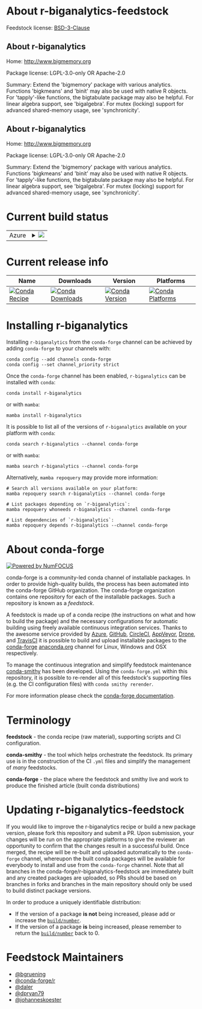 About r-biganalytics-feedstock
==============================

Feedstock license: [BSD-3-Clause](https://github.com/conda-forge/r-biganalytics-feedstock/blob/main/LICENSE.txt)


About r-biganalytics
--------------------

Home: http://www.bigmemory.org

Package license: LGPL-3.0-only OR Apache-2.0

Summary: Extend the 'bigmemory' package with various analytics. Functions 'bigkmeans' and 'binit' may also be used with native R objects. For 'tapply'-like functions, the bigtabulate package may also be helpful. For linear algebra support, see 'bigalgebra'.  For mutex (locking) support for advanced shared-memory usage, see 'synchronicity'.

About r-biganalytics
--------------------

Home: http://www.bigmemory.org

Package license: LGPL-3.0-only OR Apache-2.0

Summary: Extend the 'bigmemory' package with various analytics. Functions 'bigkmeans' and 'binit' may also be used with native R objects. For 'tapply'-like functions, the bigtabulate package may also be helpful. For linear algebra support, see 'bigalgebra'.  For mutex (locking) support for advanced shared-memory usage, see 'synchronicity'.

Current build status
====================


<table>
    
  <tr>
    <td>Azure</td>
    <td>
      <details>
        <summary>
          <a href="https://dev.azure.com/conda-forge/feedstock-builds/_build/latest?definitionId=3352&branchName=main">
            <img src="https://dev.azure.com/conda-forge/feedstock-builds/_apis/build/status/r-biganalytics-feedstock?branchName=main">
          </a>
        </summary>
        <table>
          <thead><tr><th>Variant</th><th>Status</th></tr></thead>
          <tbody><tr>
              <td>linux_64_r_base4.3</td>
              <td>
                <a href="https://dev.azure.com/conda-forge/feedstock-builds/_build/latest?definitionId=3352&branchName=main">
                  <img src="https://dev.azure.com/conda-forge/feedstock-builds/_apis/build/status/r-biganalytics-feedstock?branchName=main&jobName=linux&configuration=linux%20linux_64_r_base4.3" alt="variant">
                </a>
              </td>
            </tr><tr>
              <td>linux_64_r_base4.4</td>
              <td>
                <a href="https://dev.azure.com/conda-forge/feedstock-builds/_build/latest?definitionId=3352&branchName=main">
                  <img src="https://dev.azure.com/conda-forge/feedstock-builds/_apis/build/status/r-biganalytics-feedstock?branchName=main&jobName=linux&configuration=linux%20linux_64_r_base4.4" alt="variant">
                </a>
              </td>
            </tr><tr>
              <td>osx_64_r_base4.3</td>
              <td>
                <a href="https://dev.azure.com/conda-forge/feedstock-builds/_build/latest?definitionId=3352&branchName=main">
                  <img src="https://dev.azure.com/conda-forge/feedstock-builds/_apis/build/status/r-biganalytics-feedstock?branchName=main&jobName=osx&configuration=osx%20osx_64_r_base4.3" alt="variant">
                </a>
              </td>
            </tr><tr>
              <td>osx_64_r_base4.4</td>
              <td>
                <a href="https://dev.azure.com/conda-forge/feedstock-builds/_build/latest?definitionId=3352&branchName=main">
                  <img src="https://dev.azure.com/conda-forge/feedstock-builds/_apis/build/status/r-biganalytics-feedstock?branchName=main&jobName=osx&configuration=osx%20osx_64_r_base4.4" alt="variant">
                </a>
              </td>
            </tr><tr>
              <td>win_64_r_base4.3</td>
              <td>
                <a href="https://dev.azure.com/conda-forge/feedstock-builds/_build/latest?definitionId=3352&branchName=main">
                  <img src="https://dev.azure.com/conda-forge/feedstock-builds/_apis/build/status/r-biganalytics-feedstock?branchName=main&jobName=win&configuration=win%20win_64_r_base4.3" alt="variant">
                </a>
              </td>
            </tr><tr>
              <td>win_64_r_base4.4</td>
              <td>
                <a href="https://dev.azure.com/conda-forge/feedstock-builds/_build/latest?definitionId=3352&branchName=main">
                  <img src="https://dev.azure.com/conda-forge/feedstock-builds/_apis/build/status/r-biganalytics-feedstock?branchName=main&jobName=win&configuration=win%20win_64_r_base4.4" alt="variant">
                </a>
              </td>
            </tr>
          </tbody>
        </table>
      </details>
    </td>
  </tr>
</table>

Current release info
====================

| Name | Downloads | Version | Platforms |
| --- | --- | --- | --- |
| [![Conda Recipe](https://img.shields.io/badge/recipe-r--biganalytics-green.svg)](https://anaconda.org/conda-forge/r-biganalytics) | [![Conda Downloads](https://img.shields.io/conda/dn/conda-forge/r-biganalytics.svg)](https://anaconda.org/conda-forge/r-biganalytics) | [![Conda Version](https://img.shields.io/conda/vn/conda-forge/r-biganalytics.svg)](https://anaconda.org/conda-forge/r-biganalytics) | [![Conda Platforms](https://img.shields.io/conda/pn/conda-forge/r-biganalytics.svg)](https://anaconda.org/conda-forge/r-biganalytics) |

Installing r-biganalytics
=========================

Installing `r-biganalytics` from the `conda-forge` channel can be achieved by adding `conda-forge` to your channels with:

```
conda config --add channels conda-forge
conda config --set channel_priority strict
```

Once the `conda-forge` channel has been enabled, `r-biganalytics` can be installed with `conda`:

```
conda install r-biganalytics
```

or with `mamba`:

```
mamba install r-biganalytics
```

It is possible to list all of the versions of `r-biganalytics` available on your platform with `conda`:

```
conda search r-biganalytics --channel conda-forge
```

or with `mamba`:

```
mamba search r-biganalytics --channel conda-forge
```

Alternatively, `mamba repoquery` may provide more information:

```
# Search all versions available on your platform:
mamba repoquery search r-biganalytics --channel conda-forge

# List packages depending on `r-biganalytics`:
mamba repoquery whoneeds r-biganalytics --channel conda-forge

# List dependencies of `r-biganalytics`:
mamba repoquery depends r-biganalytics --channel conda-forge
```


About conda-forge
=================

[![Powered by
NumFOCUS](https://img.shields.io/badge/powered%20by-NumFOCUS-orange.svg?style=flat&colorA=E1523D&colorB=007D8A)](https://numfocus.org)

conda-forge is a community-led conda channel of installable packages.
In order to provide high-quality builds, the process has been automated into the
conda-forge GitHub organization. The conda-forge organization contains one repository
for each of the installable packages. Such a repository is known as a *feedstock*.

A feedstock is made up of a conda recipe (the instructions on what and how to build
the package) and the necessary configurations for automatic building using freely
available continuous integration services. Thanks to the awesome service provided by
[Azure](https://azure.microsoft.com/en-us/services/devops/), [GitHub](https://github.com/),
[CircleCI](https://circleci.com/), [AppVeyor](https://www.appveyor.com/),
[Drone](https://cloud.drone.io/welcome), and [TravisCI](https://travis-ci.com/)
it is possible to build and upload installable packages to the
[conda-forge](https://anaconda.org/conda-forge) [anaconda.org](https://anaconda.org/)
channel for Linux, Windows and OSX respectively.

To manage the continuous integration and simplify feedstock maintenance
[conda-smithy](https://github.com/conda-forge/conda-smithy) has been developed.
Using the ``conda-forge.yml`` within this repository, it is possible to re-render all of
this feedstock's supporting files (e.g. the CI configuration files) with ``conda smithy rerender``.

For more information please check the [conda-forge documentation](https://conda-forge.org/docs/).

Terminology
===========

**feedstock** - the conda recipe (raw material), supporting scripts and CI configuration.

**conda-smithy** - the tool which helps orchestrate the feedstock.
                   Its primary use is in the construction of the CI ``.yml`` files
                   and simplify the management of *many* feedstocks.

**conda-forge** - the place where the feedstock and smithy live and work to
                  produce the finished article (built conda distributions)


Updating r-biganalytics-feedstock
=================================

If you would like to improve the r-biganalytics recipe or build a new
package version, please fork this repository and submit a PR. Upon submission,
your changes will be run on the appropriate platforms to give the reviewer an
opportunity to confirm that the changes result in a successful build. Once
merged, the recipe will be re-built and uploaded automatically to the
`conda-forge` channel, whereupon the built conda packages will be available for
everybody to install and use from the `conda-forge` channel.
Note that all branches in the conda-forge/r-biganalytics-feedstock are
immediately built and any created packages are uploaded, so PRs should be based
on branches in forks and branches in the main repository should only be used to
build distinct package versions.

In order to produce a uniquely identifiable distribution:
 * If the version of a package **is not** being increased, please add or increase
   the [``build/number``](https://docs.conda.io/projects/conda-build/en/latest/resources/define-metadata.html#build-number-and-string).
 * If the version of a package **is** being increased, please remember to return
   the [``build/number``](https://docs.conda.io/projects/conda-build/en/latest/resources/define-metadata.html#build-number-and-string)
   back to 0.

Feedstock Maintainers
=====================

* [@bgruening](https://github.com/bgruening/)
* [@conda-forge/r](https://github.com/orgs/conda-forge/teams/r/)
* [@daler](https://github.com/daler/)
* [@dpryan79](https://github.com/dpryan79/)
* [@johanneskoester](https://github.com/johanneskoester/)

